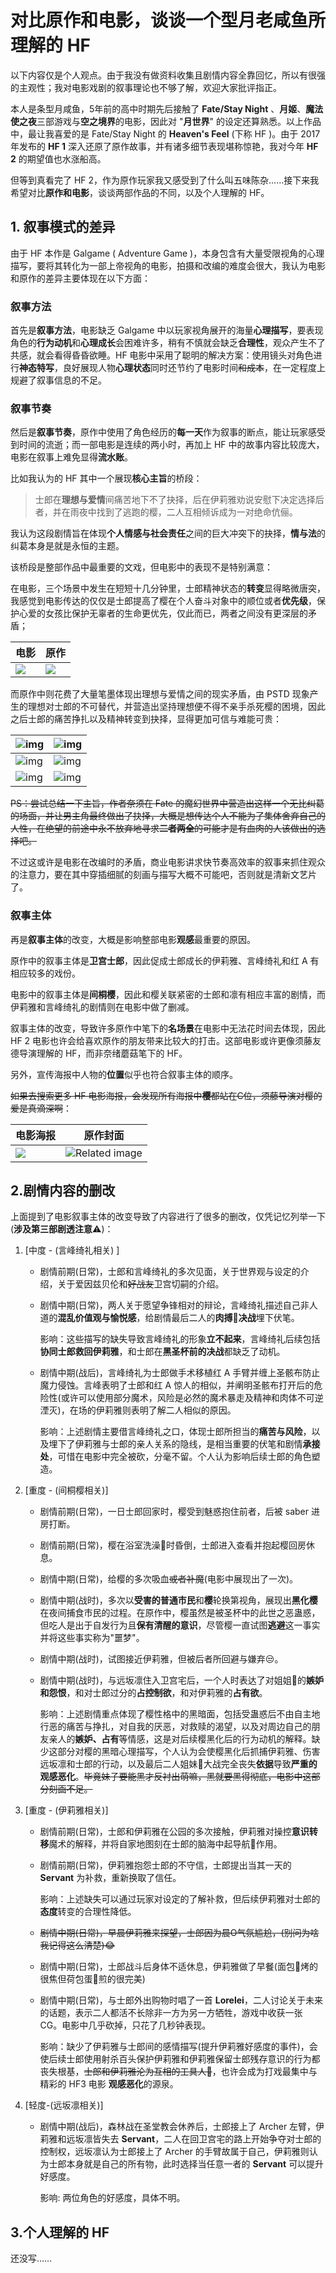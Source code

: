 # 对比原作和电影，谈谈一个型月老咸鱼所理解的 HF

以下内容仅是个人观点。由于我没有做资料收集且剧情内容全靠回忆，所以有很强的主观性；我对电影戏剧的叙事理论也不够了解，欢迎大家批评指正。



本人是条型月咸鱼，5年前的高中时期先后接触了 **Fate/Stay Night** 、**月姬**、**魔法使之夜**三部游戏与**空之境界**的电影，因此对 "**月世界**" 的设定还算熟悉。以上作品中，最让我喜爱的是 Fate/Stay Night 的 **Heaven's Feel** (下称 HF )。由于 2017 年发布的 **HF 1** 深入还原了原作故事，并有诸多细节表现堪称惊艳，我对今年 **HF 2** 的期望值也水涨船高。

但等到真看完了 HF 2，作为原作玩家我又感受到了什么叫五味陈杂……接下来我希望对比**原作和电影**，谈谈两部作品的不同，以及个人理解的 HF。



## 1. 叙事模式的差异

由于 HF 本作是 Galgame ( Adventure Game )，本身包含有大量受限视角的心理描写，要将其转化为一部上帝视角的电影，拍摄和改编的难度会很大，我认为电影和原作的差异主要体现在以下方面：

### 叙事方法

首先是**叙事方法**，电影缺乏 Galgame 中以玩家视角展开的海量**心理描写**，要表现角色的**行为动机**和**心理成长**会困难许多，稍有不慎就会缺乏**合理性**，观众产生不了共感，就会看得昏昏欲睡。HF 电影中采用了聪明的解决方案：使用镜头对角色进行**神态特写**，良好展现人物**心理状态**同时还节约了电影时间~~和成本~~，在一定程度上规避了叙事信息的不足。



### 叙事节奏

然后是**叙事节奏**，原作中使用了角色经历的**每一天**作为叙事的断点，能让玩家感受到时间的流逝；而一部电影是连续的两小时，再加上 HF 中的故事内容比较庞大， 电影在叙事上难免显得**流水账**。

比如我认为的 HF 其中一个展现**核心主旨**的桥段：

> 士郎在**理想与爱情**间痛苦地下不了抉择，后在伊莉雅劝说安慰下决定选择后者，并在雨夜中找到了逃跑的樱，二人互相倾诉成为一对绝命伉俪。

我认为这段剧情旨在体现**个人情感与社会责任**之间的巨大冲突下的抉择，**情与法**的纠葛本身是就是永恒的主题。

该桥段是整部作品中最重要的文戏，但电影中的表现不是特别满意：

在电影，三个场景中发生在短短十几分钟里，士郎精神状态的**转变**显得略微唐突，我感觉到电影传达的仅仅是士郎提高了樱在个人奋斗对象中的顺位或者**优先级**，保护心爱的女孩比保护无辜者的生命更优先，仅此而已，两者之间没有更深层的矛盾；

| 电影                                                      | 原作                                                      |
| --------------------------------------------------------- | --------------------------------------------------------- |
| ![](https://i.loli.net/2019/08/01/5d4258fa9c42a64151.jpg) | ![](https://i.loli.net/2019/08/01/5d4257220075b84833.png) |



而原作中则花费了大量笔墨体现出理想与爱情之间的现实矛盾，由 PSTD 现象产生的理想对士郎的不可替代，并营造出坚持理想便不得不亲手杀死樱的困境，因此之后士郎的痛苦挣扎以及精神转变到抉择，显得更加可信与难能可贵：

| ![img](https://pic3.zhimg.com/80/21672b05be4fbe1311b854853920c995_hd.jpg) | ![img](https://pic1.zhimg.com/80/6d91e4f7ae87bccc6f0ef59ab2b06bab_hd.jpg) |
| ------------------------------------------------------------ | ------------------------------------------------------------ |
| ![img](https://pic3.zhimg.com/80/452a499b8b70746c55e9880279d8d394_hd.jpg) | ![img](https://pic4.zhimg.com/80/6e1ed9190d876cd39ac6c216302d80b0_hd.jpg) |
| ![img](https://pic2.zhimg.com/80/4740a1175ee2208ad99c636a8f3e52cf_hd.jpg) | ![img](https://pic4.zhimg.com/80/cd40d60685149cbfb4e5fc87ee87d6dc_hd.jpg) |

~~PS：尝试总结一下主旨，作者奈须在 Fate 的魔幻世界中营造出这样一个无比纠葛的场面，并让男主角最终做出了抉择，大概是想传达个人不能为了集体舍弃自己的人性，在绝望的前途中永不放弃地寻求**二者两全**的可能才是有血肉的人该做出的选择吧。~~ 

不过这或许是电影在改编时的矛盾，商业电影讲求快节奏高效率的叙事来抓住观众的注意力，要在其中穿插细腻的刻画与描写大概不可能吧，否则就是清新文艺片了。



### 叙事主体

再是**叙事主体**的改变，大概是影响整部电影**观感**最重要的原因。

原作中的叙事主体是**卫宫士郎**，因此促成士郎成长的伊莉雅、言峰绮礼和红 A 有相应较多的戏份。

电影中的叙事主体是**间桐樱**，因此和樱关联紧密的士郎和凛有相应丰富的剧情，而伊莉雅和言峰绮礼的剧情则在电影中做了删减。

叙事主体的改变，导致许多原作中笔下的**名场景**在电影中无法花时间去体现，因此 HF 2 电影也许会给喜欢原作的朋友带来比较大的打击。这部电影或许更像须藤友德导演理解的 HF，而非奈绪蘑菇笔下的 HF。

另外，宣传海报中人物的**位置**似乎也符合叙事主体的顺序。

~~如果去搜索更多 HF 电影海报，会发现所有海报中**樱**都站在C位，须藤导演对樱的爱是真滴深啊~~：

| 电影海报                                                  | 原作封面                                                     |
| --------------------------------------------------------- | ------------------------------------------------------------ |
| ![](https://i.loli.net/2019/08/01/5d4260c50996647387.jpg) | ![Related image](https://cdn.thegamesdb.net/images/original/boxart/front/38308-1.jpg) |



## 2.剧情内容的删改

上面提到了电影叙事主体的改变导致了内容进行了很多的删改，仅凭记忆列举一下(**涉及第三部剧透注意**⚠️)： 

1. [中度 - (言峰绮礼相关) ] 

   - 剧情前期(日常)，士郎和言峰绮礼的多次见面，关于世界观与设定的介绍，关于爱因兹贝伦和~~好战友~~卫宫切嗣的介绍。

   - 剧情中期(日常)，两人关于愿望争锋相对的辩论，言峰绮礼描述自己非人道的**混乱价值观与愉悦感**，给剧情最后二人的**肉搏**👊**决战**埋下伏笔。

     影响：这些描写的缺失导致言峰绮礼的形象**立不起来**，言峰绮礼后续包括**协同士郎救回伊莉雅**，和士郎在**黑圣杯前的决战**都缺乏了动机。
     
   - 剧情中期(战后)，言峰绮礼为士郎做手术移植红 A 手臂并缠上圣骸布防止魔力侵蚀。言峰表明了士郎和红 A 惊人的相似，并阐明圣骸布打开后的危险性(或许可以使用部分魔术，风险是必然的魔术暴走及精神和肉体不可逆湮灭)，在场的伊莉雅则表明了解二人相似的原因。

     影响：上述剧情主要借言峰绮礼之口，体现士郎所担当的**痛苦与风险**，以及埋下了伊莉雅与士郎的亲人关系的隐线，是相当重要的伏笔和剧情**承接处**，可惜在电影中完全被砍，分毫不留。个人认为影响后续士郎的角色塑造。

2. [重度 - (间桐樱相关)]

   - 剧情前期(日常)，一日士郎回家时，樱受到魅惑抱住前者，后被 saber 进房打断。

   - 剧情前期(日常)，樱在浴室洗澡🛀时昏倒，士郎进入查看并抱起樱回房休息。

   - 剧情中期(日常)，给樱的多次吸血~~或者补魔~~(电影中展现出了一次)。

   - 剧情中期(战时)，多次以**受害的普通市民**和**樱**轮换第视角，展现出**黑化樱**在夜间捕食市民的过程。在原作中，樱虽然是被圣杯中的此世之恶蛊惑，但吃人是出于自发行为且**保有清醒的意识**，尽管樱一直试图**逃避**这一事实并将这些事实称为"噩梦"。

   - 剧情中期(战时)，试图接近伊莉雅，但被后者所回避与嫌弃😒。

   - 剧情中期(战时)，与远坂凛住入卫宫宅后，一个人时表达了对姐姐👧的**嫉妒和怨恨**，和对士郎过分的**占控制欲**，和对伊莉雅的**占有欲**。

     影响：上述剧情重点体现了樱性格中的黑暗面，包括受蛊惑后不由自主地行恶的痛苦与挣扎，对自我的厌恶，对救赎的渴望，以及对周边自己的朋友亲人的**嫉妒、占有**等情感，这是对后续樱黑化后的行为动机的解释。缺少这部分对樱的黑暗心理描写，个人认为会使樱黑化后抓捕伊莉雅、伤害远坂凛和士郎的行动，以及最后二人姐妹👭大战完全丧失**依据**导致**严重的观感恶化**。~~毕竟妹子要能黑才反衬出萌嘛，黑就要黑得彻底，电影中这部分刻画不足。~~

3. [重度 - (伊莉雅相关)] 

   - 剧情前期(日常)，士郎和伊莉雅在公园的多次接触，伊莉雅对操控**意识转移**魔术的解释，并将自家地图刻在士郎的脑海中起导航🧭作用。

   - 剧情前期(日常)，伊莉雅抱怨士郎的不守信，士郎提出当其一天的 **Servant** 为补救，重新换取了信任。

     影响：上述缺失可以通过玩家对设定的了解补救，但后续伊莉雅对士郎的**态度**转变的合理性降低。

   - ~~剧情中期(日常)，早晨伊莉雅来探望，士郎因为晨O气氛尴尬，(别问为啥我记得这么清楚)😂~~

   - 剧情中期(日常)，士郎战斗后身体不适休息，伊莉雅做了早餐(面包🍞烤的很焦但荷包蛋🥚煎的很完美)

   - 剧情中期(日常)，与士郎外出购物时唱了一首 **Lorelei**，二人讨论关于未来的话题，表示二人都活不长除非一方为另一方牺牲，游戏中收获一张 CG。电影中几乎砍掉，只花了几秒钟表现。

     影响：缺少了伊莉雅与士郎间的感情描写(提升伊莉雅好感度的事件)，会使后续士郎使用射杀百头保护伊莉雅和伊莉雅保留士郎残存意识的行为都丧失根基，~~士郎和伊莉雅沦为互相的工具人🔧~~，也许会成为打戏最集中与精彩的 HF3 电影 **观感恶化**的源泉。

4. [轻度-(远坂凛相关)]

    - 剧情中期(战后)，森林战在圣堂教会休养后，士郎接上了 Archer 左臂，伊莉雅和远坂凛皆失去 **Servant**，二人在回卫宫宅的路上开始争夺对士郎的控制权，远坂凛认为士郎接上了 Archer 的手臂故属于自己，伊莉雅则认为士郎本身就是自己的所有物，此时选择当任意一者的 **Servant** 可以提升好感度。

      影响: 两位角色的好感度，具体不明。



## 3.个人理解的 HF

还没写……